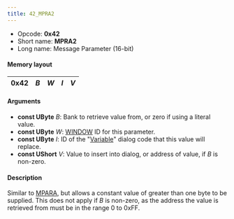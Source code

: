 ```yaml
---
title: 42_MPRA2
---
```


- Opcode: **0x42**
- Short name: **MPRA2**
- Long name: Message Parameter (16-bit)

#### Memory layout

| 0x42 | *B* | *W* | *I* | *V* |
|------|-----|-----|-----|-----|

#### Arguments

- **const UByte** *B*: Bank to retrieve value from, or zero if using a literal value.
- **const UByte** *W*: [WINDOW](50_WINDOW.md) ID for this parameter.
- **const UByte** *I*: ID of the "[Variable](../../Variable_Dialog.md)" dialog code that this value will replace.
- **const UShort** *V*: Value to insert into dialog, or address of value, if *B* is non-zero.

#### Description

Similar to [MPARA](41_MPARA.md), but allows a constant value of greater than one byte to be supplied. This does not apply if *B* is non-zero, as the address the value is retrieved from must be in the range 0 to 0xFF.
